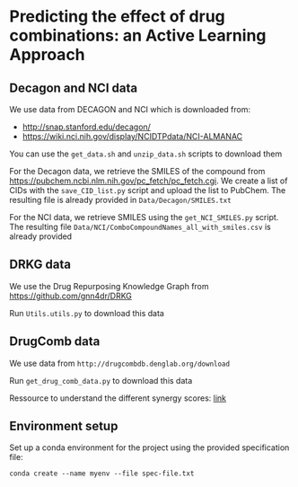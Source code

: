 # Predicting the effect of drug combinations: an Active Learning Approach


## Decagon and NCI data

We use data from DECAGON and NCI which is downloaded from: 
- http://snap.stanford.edu/decagon/ 
- https://wiki.nci.nih.gov/display/NCIDTPdata/NCI-ALMANAC

You can use the ```get_data.sh``` and ```unzip_data.sh``` scripts to download them

For the Decagon data, we retrieve the SMILES of the compound from https://pubchem.ncbi.nlm.nih.gov/pc_fetch/pc_fetch.cgi. 
We create a list of CIDs with the ````save_CID_list.py```` script and upload the list to PubChem. 
The resulting file is already provided in ```Data/Decagon/SMILES.txt```

For the NCI data, we retrieve SMILES using the ````get_NCI_SMILES.py```` script. The resulting file 
```Data/NCI/ComboCompoundNames_all_with_smiles.csv``` is already provided

## DRKG data

We use the Drug Repurposing Knowledge Graph from https://github.com/gnn4dr/DRKG

Run ```Utils.utils.py``` to download this data

## DrugComb data

We use data from ```http://drugcombdb.denglab.org/download```

Run ````get_drug_comb_data.py```` to download this data

Ressource to understand the different synergy scores: [link](https://www.researchgate.net/publication/282281738_Searching_for_Drug_Synergy_in_Complex_Dose-Response_Landscapes_Using_an_Interaction_Potency_Model/link/560a5b4208ae1396914bba65/download)

## Environment setup

Set up a conda environment for the project using the provided specification file:

```conda create --name myenv --file spec-file.txt```

